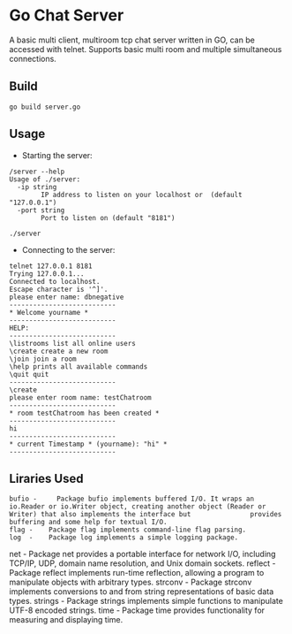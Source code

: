 # Go Chat Server 
A basic multi client, multiroom tcp chat server written in GO, can be accessed with telnet. Supports basic multi room and multiple simultaneous connections.  

## Build

```
go build server.go
```

## Usage

* Starting the server:
```
/server --help
Usage of ./server:
  -ip string
    	IP address to listen on your localhost or  (default "127.0.0.1")
  -port string
    	Port to listen on (default "8181")

./server
```

* Connecting to the server:

```
telnet 127.0.0.1 8181
Trying 127.0.0.1...
Connected to localhost.
Escape character is '^]'.
please enter name: dbnegative
---------------------------
* Welcome yourname *
---------------------------
HELP:
---------------------------
\listrooms list all online users
\create create a new room
\join join a room
\help prints all available commands
\quit quit
---------------------------
\create
please enter room name: testChatroom
---------------------------
* room testChatroom has been created *
---------------------------
hi
---------------------------
* current Timestamp * (yourname): "hi" *
---------------------------
```

## Liraries Used

	bufio - 	Package bufio implements buffered I/O. It wraps an io.Reader or io.Writer object, creating another object (Reader or Writer) that also implements the interface but               provides buffering and some help for textual I/O.
	flag - 	  Package flag implements command-line flag parsing.
	log	 -    Package log implements a simple logging package.	
  net	-     Package net provides a portable interface for network I/O, including TCP/IP, UDP, domain name resolution, and Unix domain sockets.
	reflect - Package reflect implements run-time reflection, allowing a program to manipulate objects with arbitrary types.
	strconv - Package strconv implements conversions to and from string representations of basic data types.
	strings - Package strings implements simple functions to manipulate UTF-8 encoded strings. 
	time -    Package time provides functionality for measuring and displaying time.

